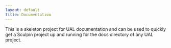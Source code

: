 ```yaml
---
layout: default
title: Documentation
---
```


This is a skeleton project for UAL documentation and can be used to quickly get a Sculpin project up and running for the docs directory of any UAL project.
